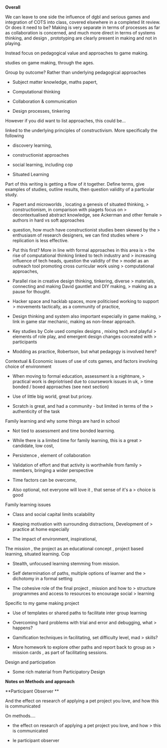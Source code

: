 **Overall**

We can leave to one side the influence of dgbl and serious games and integration of COTS into class, covered elsewhere in a completed lit review. Or does it need to be? Making is very separate in terms of processes as far as collaboration is concerned, and much more direct in terms of systems thinking, and design , prototyping are clearly present in making and not in playing.

Instead focus on pedagogical value and approaches to game making.

studies on game making, through the ages.

Group by outcome? Rather than underlying pedagogical approaches

-   Subject matter knowledge, maths papert,

-   Computational thinking

-   Collaboration & communication

-   Design processes, tinkering

However if you did want to list approaches, this could be...

linked to the underlying principles of constructivism. More specifically the following

-   discovery learning,

-   constructionist approaches

-   social learning, including cop

-   Situated Learning

Part of this writing is getting a flow of it together. Define terms, give examples of studies, outline results, then question validity of a particular study.

-   Papert and microworlds , locating a genesis of situated thinking,     > constructionism, in comparison with piagets focus on     > decontextualised abstract knowledge, see Ackerman and other female     > authors in hard vs soft approaches

-   question, how much have constructionist studies been skewed by the     > enthusiasm of research designers, we can find studies where     > replication is less effective.

-   Put this first? More in line with formal approaches in this area is     > the rise of computational thinking linked to tech industry and     > increasing influence of tech heads, question the validity of the     > model as an outreach tool promoting cross curricular work using     > computational approaches,

-   Parallel rise in creative design thinking, tinkering, diverse     > materials, connecting and making David gauntlet and DIY making,     > making as a pause for thought.

-   Hacker space and hacklab spaces, more politicised working to support     > movements tactically, as a community of practice,

-   Design thinking and system also important especially in game making,     > link in game star mechanic, making as non-linear approach.

-   Key studies by Cole used complex designs , mixing tech and playful     > elements of role play, and emergent design changes cocreated with     > participants

-   Modding as practice, Robertson, but what pedagogy is involved here?

Contextual & Economic issues of use of cots games, and factors involving choice of environment

-   When moving to formal education, assessment is a nightmare,     > practical work is depriotrised due to coursework issues in uk,     > time bonded / boxed approaches (see next section)

-   Use of little big world, great but pricey.

-   Scratch is great, and had a community - but limited in terms of the     > authenticity of the task

Family learning and why some things are hard in school

-   Not tied to assessment and time bonded learning.

-   While there is a limited time for family learning, this is a great     > candidate, low cost,

-   Persistence , element of collaboration

-   Validation of effort and that activity is worthwhile from family     > members, bringing a wider perspective

-   Time factors can be overcome,

-   Also optional, not everyone will love it , that sense of it's a     > choice is good

Family learning issues

-   Class and social capital limits scalability

-   Keeping motivation with surrounding distractions, Development of     > practice at home especially

-   The impact of environment, inspirational,

The mission , the project as an educational concept , project based learning, situated learning. Cop

-   Stealth, unfocused learning stemming from mission.

-   Self determination of paths, multiple options of learner and the     > dichotomy in a formal setting

-   The cohesive role of the final project , mission and how to     > structure programmes and access to resources to encourage social     > learning

Specific to my game making project

-   Use of templates or shared paths to facilitate inter group learning

-   Overcoming hard problems with trial and error and debugging, what     > happens?

-   Gamification techniques in facilitating, set difficulty level, mad     > skills?

-   More homework to explore other paths and report back to group as     > mission cards , as part of facilitating sessions.

Design and participation

-   Some rich material from Participatory Design

**Notes on Methods and approach**

**Participant Observer **

And the effect on research of applying a pet project you love, and how this is communicated

On methods....

-   the effect on research of applying a pet project you love, and how     > this is communicated

-   Ie participant observer 
